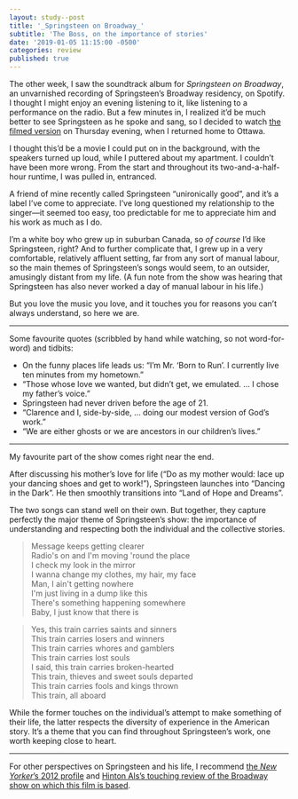 ```yaml
---
layout: study--post
title: '_Springsteen on Broadway_'
subtitle: 'The Boss, on the importance of stories'
date: '2019-01-05 11:15:00 -0500'
categories: review
published: true
---
```


The other week, I saw the soundtrack album for _Springsteen on Broadway_, an unvarnished recording of Springsteen’s Broadway residency, on Spotify. I thought I might enjoy an evening listening to it, like listening to a performance on the radio. But a few minutes in, I realized it’d be much better to see Springsteen as he spoke and sang, so I decided to watch [the filmed version](https://letterboxd.com/film/springsteen-on-broadway/) on Thursday evening, when I returned home to Ottawa.

I thought this’d be a movie I could put on in the background, with the speakers turned up loud, while I puttered about my apartment. I couldn’t have been more wrong. From the start and throughout its two-and-a-half-hour runtime, I was pulled in, entranced.

A friend of mine recently called Springsteen “unironically good”, and it’s a label I’ve come to appreciate. I’ve long questioned my relationship to the singer—it seemed too easy, too predictable for me to appreciate him and his work as much as I do.

I’m a white boy who grew up in suburban Canada, so _of course_ I’d like Springsteen, right? And to further complicate that, I grew up in a very comfortable, relatively affluent setting, far from any sort of manual labour, so the main themes of Springsteen’s songs would seem, to an outsider, amusingly distant from my life. (A fun note from the show was hearing that Springsteen has also never worked a day of manual labour in his life.)

But you love the music you love, and it touches you for reasons you can’t always understand, so here we are.

***

Some favourite quotes (scribbled by hand while watching, so not word-for-word) and tidbits:

* On the funny places life leads us: “I’m Mr. ‘Born to Run’. I currently live ten minutes from my hometown.”
* “Those whose love we wanted, but didn’t get, we emulated. … I chose my father’s voice.”
* Springsteen had never driven before the age of 21.
* “Clarence and I, side-by-side, … doing our modest version of God’s work.”
* “We are either ghosts or we are ancestors in our children’s lives.”

***

My favourite part of the show comes right near the end.

After discussing his mother’s love for life (“Do as my mother would: lace up your dancing shoes and get to work!”), Springsteen launches into “Dancing in the Dark”. He then smoothly transitions into “Land of Hope and Dreams”.

The two songs can stand well on their own. But together, they capture perfectly the major theme of Springsteen’s show: the importance of understanding and respecting both the individual and the collective stories.

> Message keeps getting clearer  
> Radio's on and I'm moving 'round the place  
> I check my look in the mirror  
> I wanna change my clothes, my hair, my face  
> Man, I ain't getting nowhere  
> I'm just living in a dump like this  
> There's something happening somewhere  
> Baby, I just know that there is

> Yes, this train carries saints and sinners  
> This train carries losers and winners  
> This train carries whores and gamblers  
> This train carries lost souls  
> I said, this train carries broken-hearted  
> This train, thieves and sweet souls departed  
> This train carries fools and kings thrown  
> This train, all aboard

While the former touches on the individual’s attempt to make something of their life, the latter respects the diversity of experience in the American story. It’s a theme that you can find throughout Springsteen’s work, one worth keeping close to heart.

***

For other perspectives on Springsteen and his life, I recommend [the _New Yorker_’s 2012 profile](https://www.newyorker.com/magazine/2012/07/30/we-are-alive) and [Hinton Als’s touching review of the Broadway show on which this film is based](https://www.newyorker.com/magazine/2017/10/30/springsteen-on-broadway-legends-from-a-life-story).
